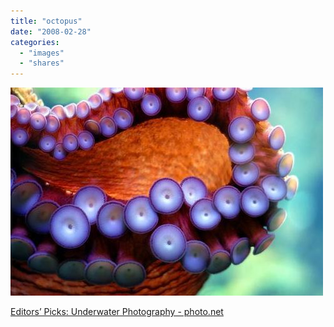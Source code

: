 ```yaml
---
title: "octopus"
date: "2008-02-28"
categories: 
  - "images"
  - "shares"
---
```


![](images/4wnP83SaF5zfyl6iwZ7I44eD_1280.jpg)

[Editors’ Picks: Underwater Photography - photo.net](http://photo.net/editors-picks/underwater-photos)
